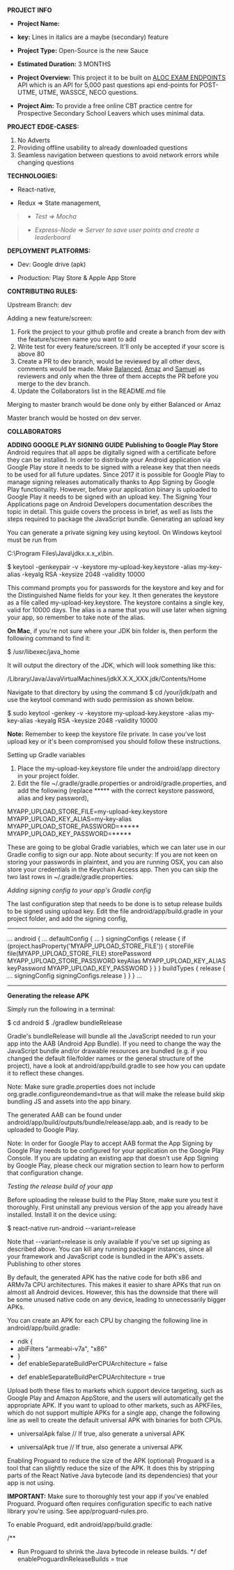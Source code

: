 **PROJECT INFO**

- **Project Name:**

- **key:**  Lines in italics are a maybe (secondary) feature

- **Project Type:** Open-Source is the new Sauce

- **Estimated Duration:** 3 MONTHS

- **Project Overview:** This project it to be built on [ALOC EXAM ENDPOINTS](https://github.com/Seunope/aloc-endpoints) API which is an API for 5,000 past questions api end-points for POST-UTME, UTME, WASSCE, NECO questions.

- **Project Aim:** To provide a free online CBT practice centre for Prospective Secondary School Leavers which uses minimal data.

**PROJECT EDGE-CASES:**

1. No Adverts
2. Providing offline usability to already downloaded questions
3. Seamless navigation between questions to avoid network errors while changing questions

**TECHNOLOGIES:**

* React-native,

* Redux => State management,

> * *Test => Mocha*
 
> * *Express-Node => Server to save user points and create a leaderboard*



**DEPLOYMENT PLATFORMS:**

* Dev: Google drive (apk)

* Production: Play Store & Apple App Store

**CONTRIBUTING RULES:**

Upstream Branch: dev

Adding a new feature/screen:

1. Fork the project to your github profile and create a branch from dev with the feature/screen name you want to add
2. Write test for every feature/screen. It&#39;ll only be accepted if your score is above 80
3. Create a PR to dev branch, would be reviewed by all other devs, comments would be made. Make [Balanced](https://github.com/Balanced02), [Amaz](https://github.com/devamaz) and [Samuel](https://github.com/samie820) as reviewers and only when the three of them accepts the PR before you merge to the dev branch.
4. Update the Collaborators list in the README.md file

Merging to master branch would be done only by either Balanced or Amaz

Master branch would be hosted on dev server.

**COLLABORATORS**


**ADDING GOOGLE PLAY SIGNING GUIDE**
**Publishing to Google Play Store**
Android requires that all apps be digitally signed with a certificate before they can be installed. In order to distribute your Android application via Google Play store it needs to be signed with a release key that then needs to be used for all future updates. Since 2017 it is possible for Google Play to manage signing releases automatically thanks to App Signing by Google Play functionality. However, before your application binary is uploaded to Google Play it needs to be signed with an upload key. The Signing Your Applications page on Android Developers documentation describes the topic in detail. This guide covers the process in brief, as well as lists the steps required to package the JavaScript bundle.
Generating an upload key

You can generate a private signing key using keytool. On Windows keytool must be run from 

C:\Program Files\Java\jdkx.x.x_x\bin.

$ keytool -genkeypair -v -keystore my-upload-key.keystore -alias my-key-alias -keyalg RSA -keysize 2048 -validity 10000

This command prompts you for passwords for the keystore and key and for the Distinguished Name fields for your key. It then generates the keystore as a file called my-upload-key.keystore.
The keystore contains a single key, valid for 10000 days. The alias is a name that you will use later when signing your app, so remember to take note of the alias.

**On Mac**, if you're not sure where your JDK bin folder is, then perform the following command to find it:

$ /usr/libexec/java_home

It will output the directory of the JDK, which will look something like this:

/Library/Java/JavaVirtualMachines/jdkX.X.X_XXX.jdk/Contents/Home

Navigate to that directory by using the command $ cd /your/jdk/path and use the keytool command with sudo permission as shown below.

$ sudo keytool -genkey -v -keystore my-upload-key.keystore -alias my-key-alias -keyalg RSA -keysize 2048 -validity 10000

**Note:** Remember to keep the keystore file private. In case you've lost upload key or it's been compromised you should follow these instructions.

Setting up Gradle variables
1.	Place the my-upload-key.keystore file under the android/app directory in your project folder.
2.	Edit the file ~/.gradle/gradle.properties or android/gradle.properties, and add the following (replace ***** with the correct keystore password, alias and key password),

MYAPP_UPLOAD_STORE_FILE=my-upload-key.keystore
MYAPP_UPLOAD_KEY_ALIAS=my-key-alias
MYAPP_UPLOAD_STORE_PASSWORD=*****
MYAPP_UPLOAD_KEY_PASSWORD=*****

These are going to be global Gradle variables, which we can later use in our Gradle config to sign our app.
Note about security: If you are not keen on storing your passwords in plaintext, and you are running OSX, you can also store your credentials in the Keychain Access app. Then you can skip the two last rows in ~/.gradle/gradle.properties.

*Adding signing config to your app's Gradle config*

The last configuration step that needs to be done is to setup release builds to be signed using upload key. Edit the file android/app/build.gradle in your project folder, and add the signing config,

***************************
...
android {
    ...
    defaultConfig { ... }
    signingConfigs {
        release {
            if (project.hasProperty('MYAPP_UPLOAD_STORE_FILE')) {
                storeFile file(MYAPP_UPLOAD_STORE_FILE)
                storePassword MYAPP_UPLOAD_STORE_PASSWORD
                keyAlias MYAPP_UPLOAD_KEY_ALIAS
                keyPassword MYAPP_UPLOAD_KEY_PASSWORD
            }
        }
    }
    buildTypes {
        release {
            ...
            signingConfig signingConfigs.release
        }
    }
}
...

***********************************

**Generating the release APK**

Simply run the following in a terminal:

$ cd android
$ ./gradlew bundleRelease

Gradle's bundleRelease will bundle all the JavaScript needed to run your app into the AAB (Android App Bundle). If you need to change the way the JavaScript bundle and/or drawable resources are bundled (e.g. if you changed the default file/folder names or the general structure of the project), have a look at android/app/build.gradle to see how you can update it to reflect these changes.

Note: Make sure gradle.properties does not include org.gradle.configureondemand=true as that will make the release build skip bundling JS and assets into the app binary.

The generated AAB can be found under android/app/build/outputs/bundle/release/app.aab, and is ready to be uploaded to Google Play.

Note: In order for Google Play to accept AAB format the App Signing by Google Play needs to be configured for your application on the Google Play Console. If you are updating an existing app that doesn't use App Signing by Google Play, please check our migration section to learn how to perform that configuration change.

*Testing the release build of your app*

Before uploading the release build to the Play Store, make sure you test it thoroughly. First uninstall any previous version of the app you already have installed. Install it on the device using:

$ react-native run-android --variant=release

Note that --variant=release is only available if you've set up signing as described above.
You can kill any running packager instances, since all your framework and JavaScript code is bundled in the APK's assets.
Publishing to other stores

By default, the generated APK has the native code for both x86 and ARMv7a CPU architectures. This makes it easier to share APKs that run on almost all Android devices. However, this has the downside that there will be some unused native code on any device, leading to unnecessarily bigger APKs.

You can create an APK for each CPU by changing the following line in android/app/build.gradle:

- ndk {
-   abiFilters "armeabi-v7a", "x86"
- }
- def enableSeparateBuildPerCPUArchitecture = false
+ def enableSeparateBuildPerCPUArchitecture = true

Upload both these files to markets which support device targeting, such as Google Play and Amazon AppStore, and the users will automatically get the appropriate APK. If you want to upload to other markets, such as APKFiles, which do not support multiple APKs for a single app, change the following line as well to create the default universal APK with binaries for both CPUs.

- universalApk false  // If true, also generate a universal APK
+ universalApk true  // If true, also generate a universal APK

Enabling Proguard to reduce the size of the APK (optional)
Proguard is a tool that can slightly reduce the size of the APK. It does this by stripping parts of the React Native Java bytecode (and its dependencies) that your app is not using.

**IMPORTANT:** 
Make sure to thoroughly test your app if you've enabled Proguard. Proguard often requires configuration specific to each native library you're using. See app/proguard-rules.pro.

To enable Proguard, edit android/app/build.gradle:

/**
 * Run Proguard to shrink the Java bytecode in release builds.
 */
def enableProguardInReleaseBuilds = true


